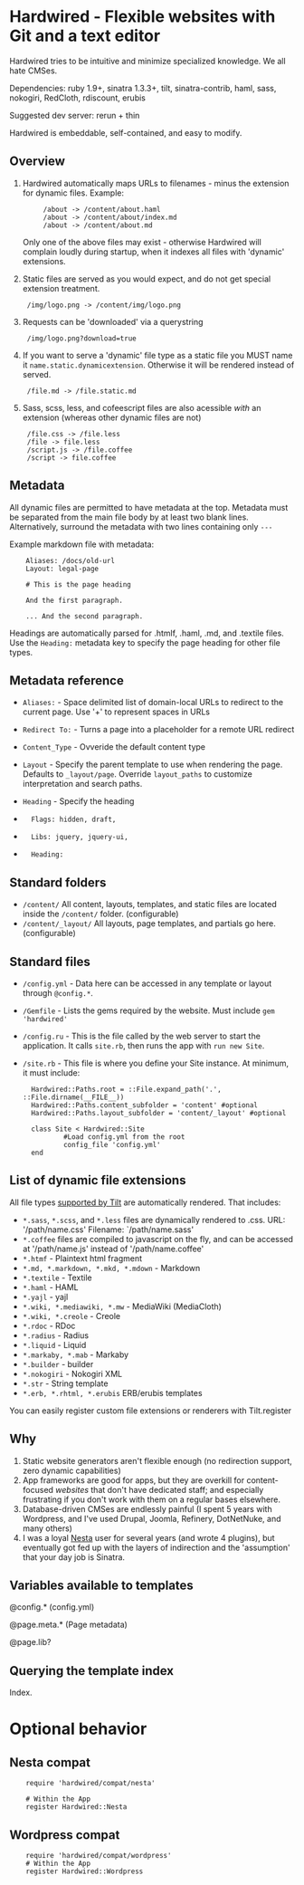 # Hardwired - Flexible websites with Git and a text editor

Hardwired tries to be intuitive and minimize specialized knowledge. We all hate CMSes.

Dependencies: ruby 1.9+, sinatra 1.3.3+, tilt, sinatra-contrib, haml, sass, nokogiri, RedCloth, rdiscount, erubis

Suggested dev server: rerun + thin

Hardwired is embeddable, self-contained, and easy to modify.

## Overview

1. Hardwired automatically maps URLs to filenames - minus the extension for dynamic files. Example:

			/about -> /content/about.haml
			/about -> /content/about/index.md
			/about -> /content/about.md

	 Only one of the above files may exist - otherwise Hardwired will complain loudly during startup, when it indexes all files with 'dynamic' extensions.

2. Static files are served as you would expect, and do not get special extension treatment.

		/img/logo.png -> /content/img/logo.png

3. Requests can be 'downloaded' via a querystring

		/img/logo.png?download=true

4. If you want to serve a 'dynamic' file type as a static file you MUST name it `name.static.dynamicextension`. Otherwise it will be rendered instead of served.

		/file.md -> /file.static.md

5. Sass, scss, less, and cofeescript files are also acessible *with* an extension (whereas other dynamic files are not)

		/file.css -> /file.less
		/file -> file.less
		/script.js -> /file.coffee
		/script -> file.coffee

## Metadata

All dynamic files are permitted to have metadata at the top. Metadata must be separated from the main file body by at least two blank lines. Alternatively, surround the metadata with two lines containing only `---`

Example markdown file with metadata:

		Aliases: /docs/old-url
		Layout: legal-page

		# This is the page heading

		And the first paragraph.

		... And the second paragraph.


Headings are automatically parsed for .htmlf, .haml, .md, and .textile files. Use the `Heading:` metadata key to specify the page heading for other file types.

## Metadata reference


* `Aliases:` - Space delimited list of domain-local URLs to redirect to the current page. Use '+' to represent spaces in URLs
* `Redirect To:` - Turns a page into a placeholder for a remote URL redirect
* `Content_Type` - Ovveride the default content type
* `Layout` - Specify the parent template to use when rendering the page. Defaults to `_layout/page`. Override `layout_paths` to customize interpretation and search paths.
* `Heading` - Specify the heading 

*		Flags: hidden, draft, 
*		Libs: jquery, jquery-ui, 
*		Heading:


## Standard folders

* `/content/` All content, layouts, templates, and static files are located inside the `/content/` folder. (configurable)
* `/content/_layout/` All layouts, page templates, and partials go here. (configurable)

## Standard files

* `/config.yml` - Data here can be accessed in any template or layout through `@config.*`.
* `/Gemfile` - Lists the gems required by the website. Must include `gem 'hardwired'`
* `/config.ru` - This is the file called by the web server to start the application. It calls `site.rb`, then runs the app with `run new Site`.
* `/site.rb` - This file is where you define your Site instance. At minimum, it must include:

		Hardwired::Paths.root = ::File.expand_path('.', ::File.dirname(__FILE__))
		Hardwired::Paths.content_subfolder = 'content' #optional
		Hardwired::Paths.layout_subfolder = 'content/_layout' #optional

		class Site < Hardwired::Site
				#Load config.yml from the root
				config_file 'config.yml'
		end

## List of dynamic file extensions

All file types [supported by Tilt](https://github.com/rtomayko/tilt/blob/master/lib/tilt.rb) are automatically rendered. That includes:


* `*.sass`, `*.scss`, and `*.less` files are dynamically rendered to .css. URL: '/path/name.css' Filename: `/path/name.sass'
* `*.coffee` files are compiled to javascript on the fly, and can be accessed at '/path/name.js' instead of '/path/name.coffee'
* `*.htmf` - Plaintext html fragment
* `*.md, *.markdown, *.mkd, *.mdown` - Markdown
* `*.textile` - Textile
* `*.haml` - HAML
* `*.yajl` - yajl
* `*.wiki, *.mediawiki, *.mw` - MediaWiki (MediaCloth)
* `*.wiki, *.creole` - Creole
* `*.rdoc` - RDoc
* `*.radius` - Radius
* `*.liquid` - Liquid
* `*.markaby, *.mab` - Markaby
* `*.builder` - builder
* `*.nokogiri` - Nokogiri XML
* `*.str` - String template
* `*.erb, *.rhtml, *.erubis` ERB/erubis templates

You can easily register custom file extensions or renderers with Tilt.register


## Why

1. Static website generators aren't flexible enough (no redirection support, zero dynamic capabilities)
2. App frameworks are good for apps, but they are overkill for content-focused *websites* that don't have dedicated staff; and especially frustrating if you don't work with them on a regular bases elsewhere.
3. Database-driven CMSes are endlessly painful (I spent 5 years with Wordpress, and I've used Drupal, Joomla, Refinery, DotNetNuke, and many others)
4. I was a loyal [Nesta](http://nestacms.com) user for several years (and wrote 4 plugins), but eventually got fed up with the layers of indirection and the 'assumption' that your day job is Sinatra.




## Variables available to templates

@config.* (config.yml)

@page.meta.* (Page metadata)

@page.lib?

## Querying the template index

Index.

# Optional behavior

## Nesta compat

		require 'hardwired/compat/nesta'

		# Within the App
		register Hardwired::Nesta

## Wordpress compat


		require 'hardwired/compat/wordpress'
		# Within the App
		register Hardwired::Wordpress

